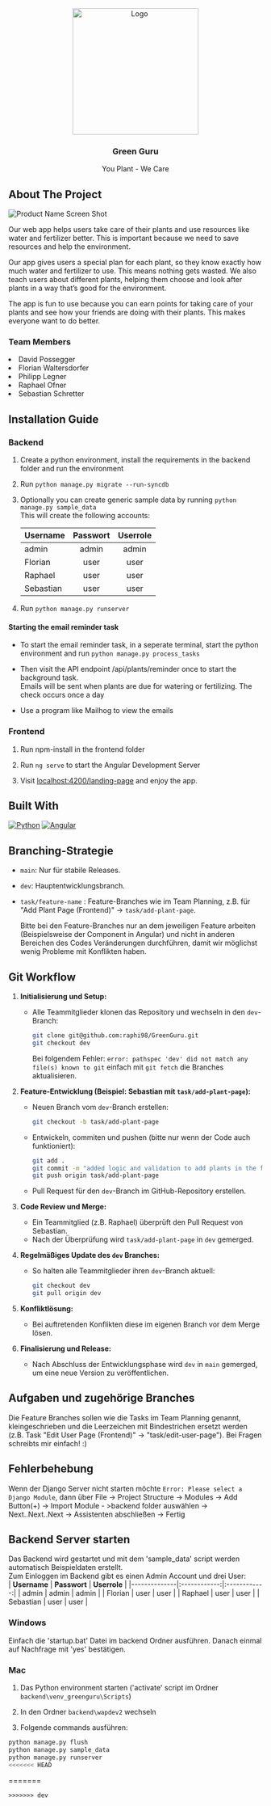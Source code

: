 <!-- PROJECT LOGO -->
<div align="center">
  <a href="[https://github.com/othneildrew/Best-README-Template](https://github.com/raphi98/GreenGuru)">
    <img src="images/logo-dark.png" alt="Logo" width="250" height="250">
  </a>

  <h3 align="center">Green Guru</h3>
    <p align="center">
    You Plant - We Care
</div>

<!-- ABOUT THE PROJECT -->
## About The Project

![Product Name Screen Shot][product-screenshot]

Our web app helps users take care of their plants and use resources like water and fertilizer better. This is important because we need to save resources and help the environment.

Our app gives users a special plan for each plant, so they know exactly how much water and fertilizer to use. This means nothing gets wasted. We also teach users about different plants, helping them choose and look after plants in a way that’s good for the environment.

The app is fun to use because you can earn points for taking care of your plants and see how your friends are doing with their plants. This makes everyone want to do better.

<p align="center">
    <h3>Team Members</h3>
    <li>David Possegger</li>
    <li>Florian Waltersdorfer</li>
    <li>Philipp Legner</li>
    <li>Raphael Ofner</li>
    <li>Sebastian Schretter</li>

## Installation Guide
### Backend

1. Create a python environment, install the requirements in the backend folder and run the environment

2. Run ```python manage.py migrate --run-syncdb```

3. Optionally you can create generic sample data by running ```python manage.py sample_data```
<br>This will create the following accounts: 

    | **Username** | **Passwort** | **Userrole** |
    |--------------|:------------:|:------------:|
    | admin        | admin        | admin        |
    | Florian      | user         | user         |
    | Raphael      | user         | user         |
    | Sebastian    | user         | user         |

4. Run ```python manage.py runserver```

#### Starting the email reminder task

- To start the email reminder task, in a seperate terminal, start the python environment and run ```python manage.py process_tasks```

- Then visit the API endpoint /api/plants/reminder once to start the background task. <br> Emails will be sent when plants are due for watering or fertilizing. The check occurs once a day

- Use a program like Mailhog to view the emails

### Frontend

1. Run npm-install in the frontend folder

2. Run ```ng serve``` to start the Angular Development Server

3. Visit [localhost:4200/landing-page](http://localhost:4200/landing-page) and enjoy the app.

## Built With
[![Python][Python.io]][Python-url]
[![Angular][Angular.io]][Angular-url]

<!-- MARKDOWN LINKS & IMAGES -->
[product-screenshot]: images/screenshot.png

[Angular.io]: https://img.shields.io/badge/Angular-DD0031?style=for-the-badge&logo=angular&logoColor=white
[Angular-url]: https://angular.io/
[Python.io]: https://img.shields.io/badge/Python-3776AB?style=for-the-badge&logo=python&logoColor=white
[Python-url]: https://www.python.org


## Branching-Strategie
- `main`: Nur für stabile Releases.
- `dev`: Hauptentwicklungsbranch.
- `task/feature-name` : Feature-Branches wie im Team Planning, z.B. für "Add Plant Page (Frontend)" -> `task/add-plant-page`.
  
  Bitte bei den Feature-Branches nur an dem jeweiligen Feature arbeiten (Beispielsweise der Component in Angular) und nicht in anderen Bereichen des Codes Veränderungen durchführen, damit wir möglichst wenig Probleme mit Konflikten haben.

## Git Workflow
1. **Initialisierung und Setup:**
   - Alle Teammitglieder klonen das Repository und wechseln in den `dev`-Branch:
     ```bash
     git clone git@github.com:raphi98/GreenGuru.git
     git checkout dev
     ```

     Bei folgendem Fehler: `error: pathspec 'dev' did not match any file(s) known to git` einfach mit `git fetch` die Branches aktualisieren.


2. **Feature-Entwicklung (Beispiel: Sebastian mit `task/add-plant-page`):**
   - Neuen Branch vom `dev`-Branch erstellen:
     ```bash
     git checkout -b task/add-plant-page
     ```
   - Entwickeln, commiten und pushen (bitte nur wenn der Code auch funktioniert):
     ```bash
     git add .
     git commit -m "added logic and validation to add plants in the frontend"
     git push origin task/add-plant-page
     ```
   - Pull Request für den `dev`-Branch im GitHub-Repository erstellen.

3. **Code Review und Merge:**
   - Ein Teammitglied (z.B. Raphael) überprüft den Pull Request von Sebastian.
   - Nach der Überprüfung wird `task/add-plant-page` in `dev` gemerged.

4. **Regelmäßiges Update des `dev` Branches:**
   - So halten alle Teammitglieder ihren `dev`-Branch aktuell:
     ```bash
     git checkout dev
     git pull origin dev
     ```

5. **Konfliktlösung:**
   - Bei auftretenden Konflikten diese im eigenen Branch vor dem Merge lösen.

6. **Finalisierung und Release:**
   - Nach Abschluss der Entwicklungsphase wird `dev` in `main` gemerged, um eine neue Version zu veröffentlichen.

## Aufgaben und zugehörige Branches
Die Feature Branches sollen wie die Tasks im Team Planning genannt, kleingeschrieben und die Leerzeichen mit Bindestrichen ersetzt werden (z.B. Task "Edit User Page (Frontend)" -> "task/edit-user-page").
Bei Fragen schreibts mir einfach! :)

## Fehlerbehebung
Wenn der Django Server nicht starten möchte `Error: Please select a Django Module`, dann über File -> Project Structure -> Modules -> Add Button(+) -> Import Module - >backend folder auswählen -> Next..Next..Next -> Assistenten abschließen -> Fertig

## Backend Server starten
Das Backend wird gestartet und mit dem 'sample_data' script werden automatisch Beispieldaten erstellt. <br>
Zum Einloggen im Backend gibt es einen Admin Account und drei User: <br>
| **Username** | **Passwort** | **Userrole** |
|--------------|:------------:|:------------:|
| admin        | admin        | admin        |
| Florian      | user         | user         |
| Raphael      | user         | user         |
| Sebastian    | user         | user         |
<h3>Windows</h3>
Einfach die 'startup.bat' Datei im backend Ordner ausführen.
Danach einmal auf Nachfrage mit 'yes' bestätigen.
<h3>Mac</h3>

1. Das Python environment starten ('activate' script im Ordner `backend\venv_greenguru\Scripts`)

2. In den Ordner `backend\wapdev2` wechseln

3. Folgende commands ausführen:


  ```bash 
  python manage.py flush
  python manage.py sample_data
  python manage.py runserver
<<<<<<< HEAD
  ```
=======
  ```
>>>>>>> dev
